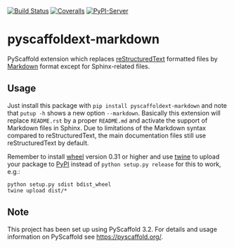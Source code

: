 [![Build Status](https://api.cirrus-ci.com/github/pyscaffold/pyscaffoldext-markdown.svg?branch=master)](https://cirrus-ci.com/github/pyscaffold/pyscaffoldext-markdown)
[![Coveralls](https://img.shields.io/coveralls/github/pyscaffold/pyscaffoldext-markdown/master.svg)](https://coveralls.io/r/pyscaffold/pyscaffoldext-markdown)
[![PyPI-Server](https://img.shields.io/pypi/v/pyscaffoldext-markdown.svg)](https://pypi.org/project/pyscaffoldext-markdown)

# pyscaffoldext-markdown

PyScaffold extension which replaces [reStructuredText] formatted files
by [Markdown] format except for Sphinx-related files.

## Usage

Just install this package with `pip install pyscaffoldext-markdown`
and note that `putup -h` shows a new option `--markdown`.
Basically this extension will replace `README.rst` by a proper `README.md` and
activate the support of Markdown files in Sphinx.
Due to limitations of the Markdown syntax compared to reStructuredText,
the main documentation files still use reStructuredText by default.

Remember to install [wheel] version 0.31 or higher and use [twine] to upload your
package to [PyPI] instead of `python setup.py release` for this to work, e.g.:
```commandline
python setup.py sdist bdist_wheel
twine upload dist/*
```

## Note

This project has been set up using PyScaffold 3.2. For details and usage
information on PyScaffold see https://pyscaffold.org/.

[reStructuredText]: http://docutils.sourceforge.net/rst.html
[Markdown]: https://daringfireball.net/projects/markdown/
[twine]: https://twine.readthedocs.io/
[PyPI]: https://pypi.org/
[wheel]: https://wheel.readthedocs.io/
